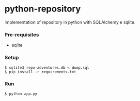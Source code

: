 # python-repository

Implementation of repository in python with SQLAlchemy e sqlite.

### Pre-requisites
* sqlite

### Setup

    $ sqlite3 repo-adventures.db < dump.sql
    $ pip install -r requirements.txt

### Run

    $ python app.py
